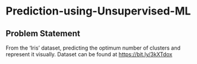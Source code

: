 # Prediction-using-Unsupervised-ML
## Problem Statement
From the ‘Iris’ dataset, predicting the optimum number of clusters and represent it visually.
Dataset can be found at https://bit.ly/3kXTdox
